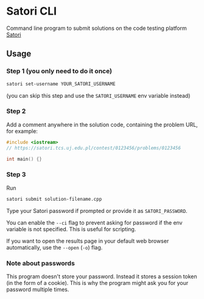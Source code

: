 # Satori CLI
Command line program to submit solutions on the code testing platform [Satori](https://satori.tcs.uj.edu.pl/)

## Usage
### Step 1 (you only need to do it once)
```sh
satori set-username YOUR_SATORI_USERNAME
```
(you can skip this step and use the `SATORI_USERNAME` env variable instead)
### Step 2
Add a comment anywhere in the solution code, containing the problem URL, for example:
```cpp
#include <iostream>
// https://satori.tcs.uj.edu.pl/contest/0123456/problems/0123456

int main() {}
```
### Step 3
Run
```sh
satori submit solution-filename.cpp
```
Type your Satori password if prompted or provide it as `SATORI_PASSWORD`.

You can enable the `--ci` flag to prevent asking for password if the env variable is not specified. This is useful for scripting.

If you want to open the results page in your default web browser automatically, use the `--open` (`-o`) flag.

### Note about passwords
This program doesn't store your password. Instead it stores a session token (in the form of a cookie). This is why the program might ask you for your password multiple times.

